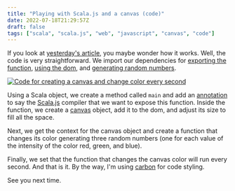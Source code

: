 ```yaml
---
title: "Playing with Scala.js and a canvas (code)"
date: 2022-07-18T21:29:57Z
draft: false
tags: ["scala", "scala.js", "web", "javascript", "canvas", "code"]
---
```


If you look at [yesterday's article][3], you maybe wonder how it works. Well, the code is very
straightforward. We import our dependencies for [exporting the function][4], [using the dom][5],
and [generating random numbers][6].

[![Code for creating a canvas and change color every second][1]][2]

Using a Scala object, we create a method called `main` and add an [annotation][4] to say the
[Scala.js][7] compiler that we want to expose this function. Inside the function, we create a
[canvas][8] object, add it to the dom, and adjust its size to fill all the space.

Next, we get the context for the canvas object and create a function that changes its color
generating three random numbers (one for each value of the intensity of the color red, green, and
blue).

Finally, we set that the function that changes the canvas color will run every second. And that is
it. By the way, I'm using [carbon][9] for code styling.

See you next time.

[1]: /images/canvas-scalajs-01.png
[2]: https://gist.github.com/carlosgruiz-dev/daa84671cc10dd02f5f111c309724b3b
[3]: /posts/2022-07-17_playing_scalajs_canvas/
[4]: http://www.scala-js.org/doc/interoperability/export-to-javascript.html
[5]: https://scala-js.github.io/scala-js-dom/
[6]: https://www.scala-lang.org/files/archive/api/2.13.8/scala/util/Random.html
[7]: http://www.scala-js.org/
[8]: https://developer.mozilla.org/en-US/docs/Web/API/Canvas_API
[9]: https://carbon.now.sh
